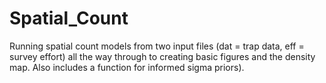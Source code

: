 # Spatial_Count
Running spatial count models from two input files (dat = trap data, eff = survey effort) all the way through to creating basic figures and the density map. Also includes a function for informed sigma priors).
